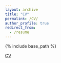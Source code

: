 ```yaml
---
layout: archive
title: "CV"
permalink: /CV/
author_profile: true
redirect_from:
  - /resume
---
```


{% include base_path %}

[CV](https://drive.google.com/file/d/1ZuL3GyF0lVYoxKEeLNBN3g9t_7uP_IcF/view?usp=drive_link)

